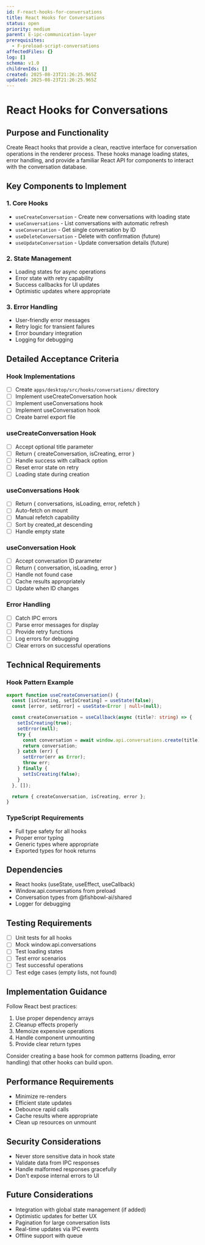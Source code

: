 ```yaml
---
id: F-react-hooks-for-conversations
title: React Hooks for Conversations
status: open
priority: medium
parent: E-ipc-communication-layer
prerequisites:
  - F-preload-script-conversations
affectedFiles: {}
log: []
schema: v1.0
childrenIds: []
created: 2025-08-23T21:26:25.965Z
updated: 2025-08-23T21:26:25.965Z
---
```


# React Hooks for Conversations

## Purpose and Functionality

Create React hooks that provide a clean, reactive interface for conversation operations in the renderer process. These hooks manage loading states, error handling, and provide a familiar React API for components to interact with the conversation database.

## Key Components to Implement

### 1. Core Hooks

- `useCreateConversation` - Create new conversations with loading state
- `useConversations` - List conversations with automatic refresh
- `useConversation` - Get single conversation by ID
- `useDeleteConversation` - Delete with confirmation (future)
- `useUpdateConversation` - Update conversation details (future)

### 2. State Management

- Loading states for async operations
- Error state with retry capability
- Success callbacks for UI updates
- Optimistic updates where appropriate

### 3. Error Handling

- User-friendly error messages
- Retry logic for transient failures
- Error boundary integration
- Logging for debugging

## Detailed Acceptance Criteria

### Hook Implementations

- [ ] Create `apps/desktop/src/hooks/conversations/` directory
- [ ] Implement useCreateConversation hook
- [ ] Implement useConversations hook
- [ ] Implement useConversation hook
- [ ] Create barrel export file

### useCreateConversation Hook

- [ ] Accept optional title parameter
- [ ] Return { createConversation, isCreating, error }
- [ ] Handle success with callback option
- [ ] Reset error state on retry
- [ ] Loading state during creation

### useConversations Hook

- [ ] Return { conversations, isLoading, error, refetch }
- [ ] Auto-fetch on mount
- [ ] Manual refetch capability
- [ ] Sort by created_at descending
- [ ] Handle empty state

### useConversation Hook

- [ ] Accept conversation ID parameter
- [ ] Return { conversation, isLoading, error }
- [ ] Handle not found case
- [ ] Cache results appropriately
- [ ] Update when ID changes

### Error Handling

- [ ] Catch IPC errors
- [ ] Parse error messages for display
- [ ] Provide retry functions
- [ ] Log errors for debugging
- [ ] Clear errors on successful operations

## Technical Requirements

### Hook Pattern Example

```typescript
export function useCreateConversation() {
  const [isCreating, setIsCreating] = useState(false);
  const [error, setError] = useState<Error | null>(null);

  const createConversation = useCallback(async (title?: string) => {
    setIsCreating(true);
    setError(null);
    try {
      const conversation = await window.api.conversations.create(title);
      return conversation;
    } catch (err) {
      setError(err as Error);
      throw err;
    } finally {
      setIsCreating(false);
    }
  }, []);

  return { createConversation, isCreating, error };
}
```

### TypeScript Requirements

- Full type safety for all hooks
- Proper error typing
- Generic types where appropriate
- Exported types for hook returns

## Dependencies

- React hooks (useState, useEffect, useCallback)
- Window.api.conversations from preload
- Conversation types from @fishbowl-ai/shared
- Logger for debugging

## Testing Requirements

- [ ] Unit tests for all hooks
- [ ] Mock window.api.conversations
- [ ] Test loading states
- [ ] Test error scenarios
- [ ] Test successful operations
- [ ] Test edge cases (empty lists, not found)

## Implementation Guidance

Follow React best practices:

1. Use proper dependency arrays
2. Cleanup effects properly
3. Memoize expensive operations
4. Handle component unmounting
5. Provide clear return types

Consider creating a base hook for common patterns (loading, error handling) that other hooks can build upon.

## Performance Requirements

- Minimize re-renders
- Efficient state updates
- Debounce rapid calls
- Cache results where appropriate
- Clean up resources on unmount

## Security Considerations

- Never store sensitive data in hook state
- Validate data from IPC responses
- Handle malformed responses gracefully
- Don't expose internal errors to UI

## Future Considerations

- Integration with global state management (if added)
- Optimistic updates for better UX
- Pagination for large conversation lists
- Real-time updates via IPC events
- Offline support with queue
